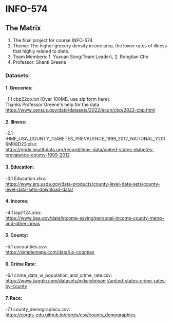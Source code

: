 # INFO-574
## The Matrix
1. The final project for course INFO-574
2. Theme: The higher grocery density in one area, the lower rates of illness that highly related to diets.
3. Team Members: 1. Yuxuan Song(Team Leader), 2. Rongtian Che
4. Professor: Shanti Greene
### Datasets:
#### 1. Groceries:
-1.1 cbp22co.txt (Over 100MB, use zip form here):\
    Thanks Professor Greene's help for the data\
https://www.census.gov/data/datasets/2022/econ/cbp/2022-cbp.html

#### 2. Illness:
-2.1 IHME_USA_COUNTY_DIABETES_PREVALENCE_1999_2012_NATIONAL_Y2016M08D23.xlsx:\
https://ghdx.healthdata.org/record/ihme-data/united-states-diabetes-prevalence-county-1999-2012

#### 3. Education:
-3.1 Education.xlsx:\
https://www.ers.usda.gov/data-products/county-level-data-sets/county-level-data-sets-download-data/

#### 4. Income:
-4.1 lapi1124.xlsx:\
https://www.bea.gov/data/income-saving/personal-income-county-metro-and-other-areas

#### 5. County:
-5.1 uscounties.csv:\
https://simplemaps.com/data/us-counties

#### 6. Crime Rate:
-6.1 crime_data_w_population_and_crime_rate.csv:\
https://www.kaggle.com/datasets/mikejohnsonjr/united-states-crime-rates-by-county

#### 7. Race:
-7.1 county_demographics.csv:\
https://corgis-edu.github.io/corgis/csv/county_demographics